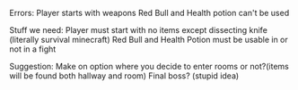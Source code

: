 Errors:
Player starts with weapons
Red Bull and Health potion can't be used

Stuff we need:
Player must start with no items except dissecting knife (literally survival minecraft)
Red Bull and Health Potion must be usable in or not in a fight

Suggestion:
Make on option where you decide to enter rooms or not?(items will be found both hallway and room)
Final boss? (stupid idea)
